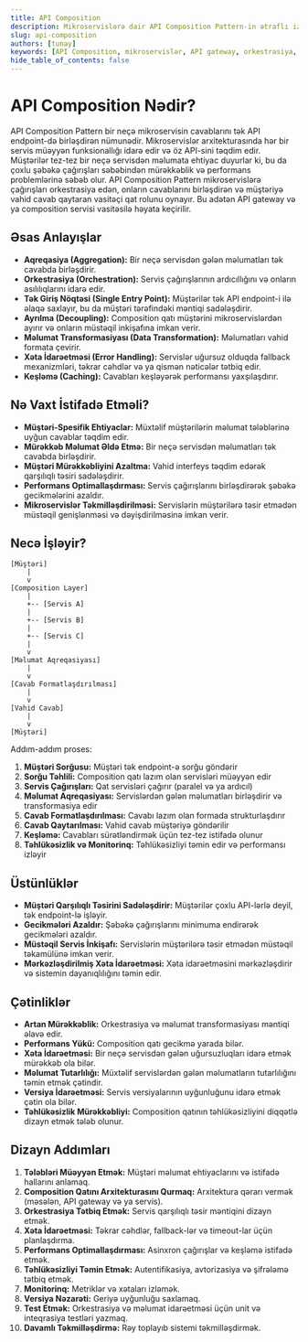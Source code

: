 ```yaml
---
title: API Composition
description: Mikroservislərə dair API Composition Pattern-in ətraflı izahı və tətbiqi
slug: api-composition
authors: [tunay]
keywords: [API Composition, mikroservislər, API gateway, orkestrasiya, data aggregation]
hide_table_of_contents: false
---
```


# API Composition Nədir?

API Composition Pattern bir neçə mikroservisin cavablarını tək API endpoint-də birləşdirən nümunədir. Mikroservislər arxitekturasında hər bir servis müəyyən funksionallığı idarə edir və öz API-sini təqdim edir. Müştərilər tez-tez bir neçə servisdən məlumata ehtiyac duyurlar ki, bu da çoxlu şəbəkə çağırışları səbəbindən mürəkkəblik və performans problemlərinə səbəb olur.
API Composition Pattern mikroservislərə çağırışları orkestrasiya edən, onların cavablarını birləşdirən və müştəriyə vahid cavab qaytaran vasitəçi qat rolunu oynayır. Bu adətən API gateway və ya composition servisi vasitəsilə həyata keçirilir.

## Əsas Anlayışlar

* **Aqreqasiya (Aggregation):** Bir neçə servisdən gələn məlumatları tək cavabda birləşdirir.
* **Orkestrasiya (Orchestration):** Servis çağırışlarının ardıcıllığını və onların asılılıqlarını idarə edir.
* **Tək Giriş Nöqtəsi (Single Entry Point):** Müştərilər tək API endpoint-i ilə əlaqə saxlayır, bu da müştəri tərəfindəki məntiqi sadələşdirir.
* **Ayrılma (Decoupling):** Composition qatı müştərini mikroservislərdən ayırır və onların müstəqil inkişafına imkan verir.
* **Məlumat Transformasiyası (Data Transformation):** Məlumatları vahid formata çevirir.
* **Xəta İdarəetməsi (Error Handling):** Servislər uğursuz olduqda fallback mexanizmləri, təkrar cəhdlər və ya qismən nəticələr tətbiq edir.
* **Keşləmə (Caching):** Cavabları keşləyərək performansı yaxşılaşdırır.

## Nə Vaxt İstifadə Etməli?

* **Müştəri-Spesifik Ehtiyaclar:** Müxtəlif müştərilərin məlumat tələblərinə uyğun cavablar təqdim edir.
* **Mürəkkəb Məlumat Əldə Etmə:** Bir neçə servisdən məlumatları tək cavabda birləşdirir.
* **Müştəri Mürəkkəbliyini Azaltma:** Vahid interfeys təqdim edərək qarşılıqlı təsiri sadələşdirir.
* **Performans Optimallaşdırması:** Servis çağırışlarını birləşdirərək şəbəkə gecikmələrini azaldır.
* **Mikroservislər Təkmilləşdirilməsi:** Servislərin müştərilərə təsir etmədən müstəqil genişlənməsi və dəyişdirilməsinə imkan verir.

## Necə İşləyir?

```
[Müştəri]
    |
    v
[Composition Layer]
    |
    +-- [Servis A]
    |
    +-- [Servis B]
    |
    +-- [Servis C]
    |
    v
[Məlumat Aqreqasiyası]
    |
    v
[Cavab Formatlaşdırılması]
    |
    v
[Vahid Cavab]
    |
    v
[Müştəri]
```

Addım-addım proses:

1. **Müştəri Sorğusu:** Müştəri tək endpoint-ə sorğu göndərir
2. **Sorğu Təhlili:** Composition qatı lazım olan servisləri müəyyən edir
3. **Servis Çağırışları:** Qat servisləri çağırır (paralel və ya ardıcıl)
4. **Məlumat Aqreqasiyası:** Servislərdən gələn məlumatları birləşdirir və transformasiya edir
5. **Cavab Formatlaşdırılması:** Cavabı lazım olan formada strukturlaşdırır
6. **Cavab Qaytarılması:** Vahid cavab müştəriyə göndərilir
7. **Keşləmə:** Cavabları sürətləndirmək üçün tez-tez istifadə olunur
8. **Təhlükəsizlik və Monitorinq:** Təhlükəsizliyi təmin edir və performansı izləyir

## Üstünlüklər

* **Müştəri Qarşılıqlı Təsirini Sadələşdirir:** Müştərilər çoxlu API-lərlə deyil, tək endpoint-lə işləyir.
* **Gecikmələri Azaldır:** Şəbəkə çağırışlarını minimuma endirərək gecikmələri azaldır.
* **Müstəqil Servis İnkişafı:** Servislərin müştərilərə təsir etmədən müstəqil təkamülünə imkan verir.
* **Mərkəzləşdirilmiş Xəta İdarəetməsi:** Xəta idarəetməsini mərkəzləşdirir və sistemin dayanıqlılığını təmin edir.

## Çətinliklər

* **Artan Mürəkkəblik:** Orkestrasiya və məlumat transformasiyası məntiqi əlavə edir.
* **Performans Yükü:** Composition qatı gecikmə yarada bilər.
* **Xəta İdarəetməsi:** Bir neçə servisdən gələn uğursuzluqları idarə etmək mürəkkəb ola bilər.
* **Məlumat Tutarlılığı:** Müxtəlif servislərdən gələn məlumatların tutarlılığını təmin etmək çətindir.
* **Versiya İdarəetməsi:** Servis versiyalarının uyğunluğunu idarə etmək çətin ola bilər.
* **Təhlükəsizlik Mürəkkəbliyi:** Composition qatının təhlükəsizliyini diqqətlə dizayn etmək tələb olunur.

## Dizayn Addımları

1. **Tələbləri Müəyyən Etmək:** Müştəri məlumat ehtiyaclarını və istifadə hallarını anlamaq.
2. **Composition Qatını Arxitekturasını Qurmaq:** Arxitektura qərarı vermək (məsələn, API gateway və ya servis).
3. **Orkestrasiya Tətbiq Etmək:** Servis qarşılıqlı təsir məntiqini dizayn etmək.
4. **Xəta İdarəetməsi:** Təkrar cəhdlər, fallback-lər və timeout-lar üçün planlaşdırma.
5. **Performans Optimallaşdırması:** Asinxron çağırışlar və keşləmə istifadə etmək.
6. **Təhlükəsizliyi Təmin Etmək:** Autentifikasiya, avtorizasiya və şifrələmə tətbiq etmək.
7. **Monitorinq:** Metriklər və xətaları izləmək.
8. **Versiya Nəzarəti:** Geriyə uyğunluğu saxlamaq.
9. **Test Etmək:** Orkestrasiya və məlumat idarəetməsi üçün unit və inteqrasiya testləri yazmaq.
10. **Davamlı Təkmilləşdirmə:** Rəy toplayıb sistemi təkmilləşdirmək.

